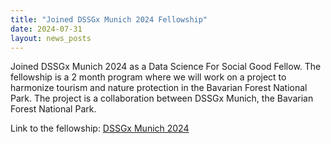 ```yaml
---
title: "Joined DSSGx Munich 2024 Fellowship"
date: 2024-07-31
layout: news_posts
---
```


Joined DSSGx Munich 2024 as a Data Science For Social Good Fellow. The fellowship is a 2 month program where we will work on a project to harmonize tourism and nature protection in the Bavarian Forest National Park. The project is a collaboration between DSSGx Munich, the Bavarian Forest National Park.

Link to the fellowship: [DSSGx Munich 2024](https://sites.google.com/view/dssgx-munich-2023/projects-2024?authuser=0)